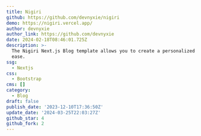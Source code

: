 ```yaml
---
title: Nigiri
github: https://github.com/devnyxie/nigiri
demo: https://nigiri.vercel.app/
author: devnyxie
author_link: https://github.com/devnyxie
date: 2024-02-18T08:46:01.725Z
description: >-
  The Nigiri Next.js Blog template allows you to create a personalized blog with
  ease.
ssg:
  - Nextjs
css:
  - Bootstrap
cms: []
category:
  - Blog
draft: false
publish_date: '2023-12-10T17:36:50Z'
update_date: '2024-03-25T22:03:27Z'
github_star: 4
github_fork: 2
---
```

